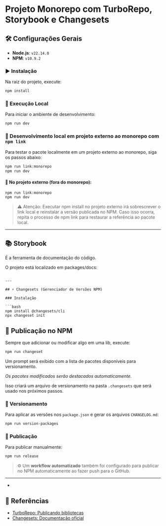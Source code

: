 # Projeto Monorepo com TurboRepo, Storybook e Changesets

## 🛠️ Configurações Gerais

- **Node.js**: `v22.14.0`
- **NPM**: `v10.9.2`

### ▶️ Instalação

Na raiz do projeto, execute:

```bash
npm install
```

### 🚀 Execução Local

Para iniciar o ambiente de desenvolvimento:

```bash
npm run dev
```

### 🚀 Desenvolvimento local em projeto externo ao monorepo com `npm link`

Para testar o pacote localmente em um projeto externo ao monorepo, siga os passos abaixo:

```bash
npm run link:monorepo
npm run dev
```

#### 🧪 No projeto externo (fora do monorepo):

```bash
npm run link:monorepo
npm run dev
```

> ⚠️ Atenção: Executar npm install no projeto externo irá sobrescrever o link local e reinstalar a versão publicada no NPM.
> Caso isso ocorra, repita o processo de npm link para restaurar a referência ao pacote local.

---

## 📚 Storybook

É a ferramenta de documentação do código.

O projeto está localizado em packages/docs:

````

---

## ⚡ Changesets (Gerenciador de Versões NPM)

### Instalação

```bash
npm install @changesets/cli
npx changeset init
````

## 🚀 Publicação no NPM

Sempre que adicionar ou modificar algo em uma lib, execute:

```bash
npm run changeset
```

Um prompt será exibido com a lista de pacotes disponíveis para versionamento.

_Os pacotes modificados serão destacados automaticamente._

Isso criará um arquivo de versionamento na pasta `.changesets` que será usado nos próximos passos.

### 🎸 Versionamento

Para aplicar as versões nos `package.json` e gerar os arquivos `CHANGELOG.md`:

```bash
npm run version-packages
```

### 🎡 Publicação

Para publicar manualmente:

```bash
npm run release
```

> ⚙️ Um **workflow automatizado** também foi configurado para publicar no NPM automaticamente ao fazer push para o GitHub.

---

-

## 📎 Referências

- [TurboRepo: Publicando bibliotecas](https://turborepo.com/docs/guides/publishing-libraries#publishing)
- [Changesets: Documentação oficial](https://github.com/changesets/changesets/blob/main/packages/cli/README.md)
